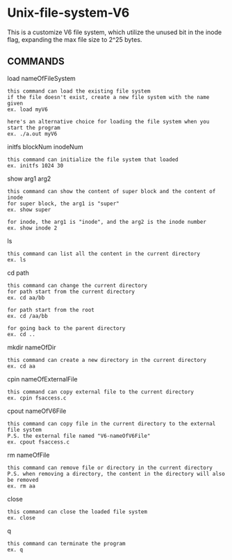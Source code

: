 # Unix-file-system-V6

This is a customize V6 file system, which utilize the unused bit in the inode flag, expanding the max file size to 2^25 bytes.

COMMANDS
--
load nameOfFileSystem

	this command can load the existing file system
	if the file doesn't exist, create a new file system with the name given
	ex. load myV6

	here's an alternative choice for loading the file system when you start the program
	ex. ./a.out myV6

initfs blockNum  inodeNum

	this command can initialize the file system that loaded
	ex. initfs 1024 30

show arg1 arg2

	this command can show the content of super block and the content of inode
	for super block, the arg1 is "super"
	ex. show super
	
	for inode, the arg1 is "inode", and the arg2 is the inode number
	ex. show inode 2

ls

	this command can list all the content in the current directory
	ex. ls

cd path

	this command can change the current directory
	for path start from the current directory
	ex. cd aa/bb

	for path start from the root
	ex. cd /aa/bb

	for going back to the parent directory
	ex. cd ..

mkdir nameOfDir

	this command can create a new directory in the current directory
	ex. cd aa

cpin nameOfExternalFile

	this command can copy external file to the current directory
	ex. cpin fsaccess.c

cpout nameOfV6File

	this command can copy file in the current directory to the external file system
	P.S. the external file named "V6-nameOfV6File"
	ex. cpout fsaccess.c

rm nameOfFile

	this command can remove file or directory in the current directory
	P.S. when removing a directory, the content in the directory will also be removed
	ex. rm aa

close

	this command can close the loaded file system
	ex. close

q

	this command can terminate the program
	ex. q
